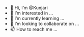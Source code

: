 - 👋 Hi, I’m @Kunjari
- 👀 I’m interested in ...
- 🌱 I’m currently learning ...
- 💞️ I’m looking to collaborate on ...
- 📫 How to reach me ...

<!---
Kunjari/Kunjari is a ✨ special ✨ repository because its `README.md` (this file) appears on your GitHub profile.
You can click the Preview link to take a look at your changes.
--->
